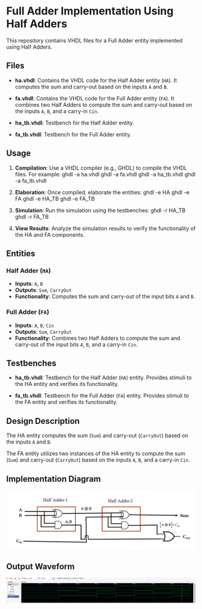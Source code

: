 # Full Adder Implementation Using Half Adders

This repository contains VHDL files for a Full Adder entity implemented using Half Adders.

## Files

- **ha.vhdl**: Contains the VHDL code for the Half Adder entity (`HA`). It computes the sum and carry-out based on the inputs `A` and `B`.

- **fa.vhdl**: Contains the VHDL code for the Full Adder entity (`FA`). It combines two Half Adders to compute the sum and carry-out based on the inputs `A`, `B`, and a carry-in `Cin`.

- **ha_tb.vhdl**: Testbench for the Half Adder entity.

- **fa_tb.vhdl**: Testbench for the Full Adder entity.

## Usage

1. **Compilation**: Use a VHDL compiler (e.g., GHDL) to compile the VHDL files. For example:
ghdl -a ha.vhdl
ghdl -a fa.vhdl
ghdl -a ha_tb.vhdl
ghdl -a fa_tb.vhdl

2. **Elaboration**: Once compiled, elaborate the entities:
ghdl -e HA
ghdl -e FA
ghdl -e HA_TB
ghdl -e FA_TB

3. **Simulation**: Run the simulation using the testbenches:
ghdl -r HA_TB
ghdl -r FA_TB

4. **View Results**: Analyze the simulation results to verify the functionality of the HA and FA components.

## Entities

### Half Adder (`HA`)

- **Inputs**: `A`, `B`
- **Outputs**: `Sum`, `CarryOut`
- **Functionality**: Computes the sum and carry-out of the input bits `A` and `B`.

### Full Adder (`FA`)

- **Inputs**: `A`, `B`, `Cin`
- **Outputs**: `Sum`, `CarryOut`
- **Functionality**: Combines two Half Adders to compute the sum and carry-out of the input bits `A`, `B`, and a carry-in `Cin`.

## Testbenches

- **ha_tb.vhdl**: Testbench for the Half Adder (`HA`) entity. Provides stimuli to the HA entity and verifies its functionality.

- **fa_tb.vhdl**: Testbench for the Full Adder (`FA`) entity. Provides stimuli to the FA entity and verifies its functionality.

## Design Description

The HA entity computes the sum (`Sum`) and carry-out (`CarryOut`) based on the inputs `A` and `B`. 

The FA entity utilizes two instances of the HA entity to compute the sum (`Sum`) and carry-out (`CarryOut`) based on the inputs `A`, `B`, and a carry-in `Cin`.

## Implementation Diagram
![Diagram](https://github.com/Samirlamichhane10/Vhdl-assignments/blob/main/fulladder_with_halfadder/full-adder-using-half-adder.jpg)
## Output Waveform
![Output Waveform](https://github.com/Samirlamichhane10/Vhdl-assignments/blob/main/fulladder_with_halfadder/fulladder%20using%20half%20new.png)
